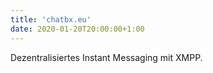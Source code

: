 ```yaml
---
title: 'chatbx.eu'
date: 2020-01-20T20:00:00+1:00
---
```


Dezentralisiertes Instant Messaging mit XMPP.
